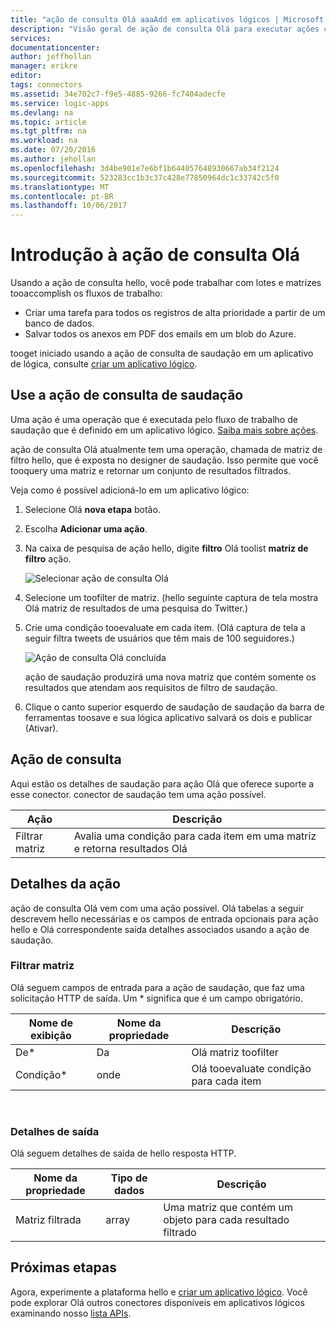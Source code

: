 ```yaml
---
title: "ação de consulta Olá aaaAdd em aplicativos lógicos | Microsoft Docs"
description: "Visão geral de ação de consulta Olá para executar ações como a matriz de filtro."
services: 
documentationcenter: 
author: jeffhollan
manager: erikre
editor: 
tags: connectors
ms.assetid: 34e702c7-f9e5-4885-9266-fc7404adecfe
ms.service: logic-apps
ms.devlang: na
ms.topic: article
ms.tgt_pltfrm: na
ms.workload: na
ms.date: 07/20/2016
ms.author: jehollan
ms.openlocfilehash: 3d4be901e7e6bf1b644057648930667ab34f2124
ms.sourcegitcommit: 523283cc1b3c37c428e77850964dc1c33742c5f0
ms.translationtype: MT
ms.contentlocale: pt-BR
ms.lasthandoff: 10/06/2017
---
```

# <a name="get-started-with-hello-query-action"></a>Introdução à ação de consulta Olá
Usando a ação de consulta hello, você pode trabalhar com lotes e matrizes tooaccomplish os fluxos de trabalho:

* Criar uma tarefa para todos os registros de alta prioridade a partir de um banco de dados.
* Salvar todos os anexos em PDF dos emails em um blob do Azure.

tooget iniciado usando a ação de consulta de saudação em um aplicativo de lógica, consulte [criar um aplicativo lógico](../logic-apps/logic-apps-create-a-logic-app.md).

## <a name="use-hello-query-action"></a>Use a ação de consulta de saudação
Uma ação é uma operação que é executada pelo fluxo de trabalho de saudação que é definido em um aplicativo lógico. [Saiba mais sobre ações](connectors-overview.md).  

ação de consulta Olá atualmente tem uma operação, chamada de matriz de filtro hello, que é exposta no designer de saudação. Isso permite que você tooquery uma matriz e retornar um conjunto de resultados filtrados.

Veja como é possível adicioná-lo em um aplicativo lógico:

1. Selecione Olá **nova etapa** botão.
2. Escolha **Adicionar uma ação**.
3. Na caixa de pesquisa de ação hello, digite **filtro** Olá toolist **matriz de filtro** ação.
   
    ![Selecionar ação de consulta Olá](./media/connectors-native-query/using-action-1.png)
4. Selecione um toofilter de matriz. (hello seguinte captura de tela mostra Olá matriz de resultados de uma pesquisa do Twitter.)
5. Crie uma condição tooevaluate em cada item. (Olá captura de tela a seguir filtra tweets de usuários que têm mais de 100 seguidores.)
   
    ![Ação de consulta Olá concluída](./media/connectors-native-query/using-action-2.png)
   
    ação de saudação produzirá uma nova matriz que contém somente os resultados que atendam aos requisitos de filtro de saudação.
6. Clique o canto superior esquerdo de saudação de saudação da barra de ferramentas toosave e sua lógica aplicativo salvará os dois e publicar (Ativar).

## <a name="query-action"></a>Ação de consulta
Aqui estão os detalhes de saudação para ação Olá que oferece suporte a esse conector. conector de saudação tem uma ação possível.

| Ação | Descrição |
| --- | --- |
| Filtrar matriz |Avalia uma condição para cada item em uma matriz e retorna resultados Olá |

## <a name="action-details"></a>Detalhes da ação
ação de consulta Olá vem com uma ação possível. Olá tabelas a seguir descrevem hello necessárias e os campos de entrada opcionais para ação hello e Olá correspondente saída detalhes associados usando a ação de saudação.

### <a name="filter-array"></a>Filtrar matriz
Olá seguem campos de entrada para a ação de saudação, que faz uma solicitação HTTP de saída.
Um * significa que é um campo obrigatório.

| Nome de exibição | Nome da propriedade | Descrição |
| --- | --- | --- |
| De* |Da |Olá matriz toofilter |
| Condição* |onde |Olá tooevaluate condição para cada item |

<br>

### <a name="output-details"></a>Detalhes de saída
Olá seguem detalhes de saída de hello resposta HTTP.

| Nome da propriedade | Tipo de dados | Descrição |
| --- | --- | --- |
| Matriz filtrada |array |Uma matriz que contém um objeto para cada resultado filtrado |

## <a name="next-steps"></a>Próximas etapas
Agora, experimente a plataforma hello e [criar um aplicativo lógico](../logic-apps/logic-apps-create-a-logic-app.md). Você pode explorar Olá outros conectores disponíveis em aplicativos lógicos examinando nosso [lista APIs](apis-list.md).

